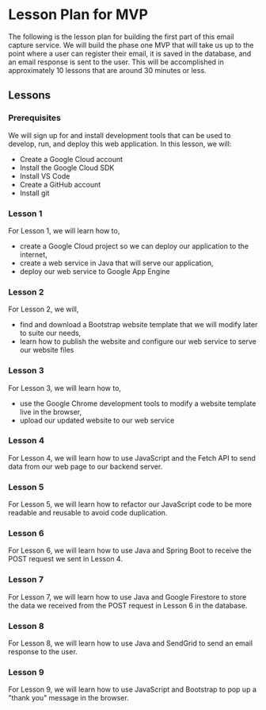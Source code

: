 # Lesson Plan for MVP

The following is the lesson plan for building the first part of this email capture service. We will build the phase one MVP that will take us up to the point where a user can register their email, it is saved in the database, and an email response is sent to the user. This will be accomplished in approximately 10 lessons that are around 30 minutes or less.

## Lessons

### Prerequisites

We will sign up for and install development tools that can be used to develop, run, and deploy this web application. In this lesson, we will:

* Create a Google Cloud account
* Install the Google Cloud SDK
* Install VS Code
* Create a GitHub account
* Install git

### Lesson 1

For Lesson 1, we will learn how to,
* create a Google Cloud project so we can deploy our application to the internet,
* create a web service in Java that will serve our application,
* deploy our web service to Google App Engine

### Lesson 2

For Lesson 2, we will,
* find and download a Bootstrap website template that we will modify later to suite our needs,
* learn how to publish the website and configure our web service to serve our website files

### Lesson 3

For Lesson 3, we will learn how to,
* use the Google Chrome development tools to modify a website template live in the browser,
* upload our updated website to our web service

### Lesson 4

For Lesson 4, we will learn how to use JavaScript and the Fetch API to send data from our web page to our backend server.

### Lesson 5

For Lesson 5, we will learn how to refactor our JavaScript code to be more readable and reusable to avoid code duplication.

### Lesson 6

For Lesson 6, we will learn how to use Java and Spring Boot to receive the POST request we sent in Lesson 4.

### Lesson 7

For Lesson 7, we will learn how to use Java and Google Firestore to store the data we received from the POST request in Lesson 6 in the database.

### Lesson 8

For Lesson 8, we will learn how to use Java and SendGrid to send an email response to the user.

### Lesson 9

For Lesson 9, we will learn how to use JavaScript and Bootstrap to pop up a "thank you" message in the browser.
